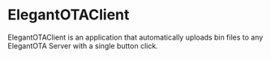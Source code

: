 # ElegantOTAClient
ElegantOTAClient is an application that automatically uploads bin files to any ElegantOTA Server with a single button click.
